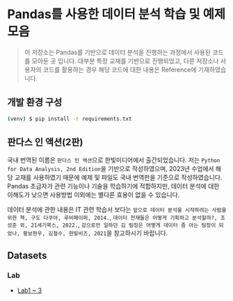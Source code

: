 # Pandas를 사용한 데이터 분석 학습 및 예제 모음

> 이 저장소는 Pandas를 기반으로 데이터 분석을 진행하는 과정에서 사용된 코드를 모아둔 곳 입니다. 대부분 특정 교재를 기반으로 진행되었고, 다른 저장소나 사용자의 코드를 활용하는 경우 해당 코드에 대한 내용은 Reference에 기재하였습니다.

## 개발 환경 구성

```bash
(venv) $ pip install -r requirements.txt
```

## 판다스 인 액션(2판)

국내 번역된 이름은 `판다스 인 액션`으로 한빛미디어에서 출간되었습니다. 저는 `Python for Data Analysis, 2nd Edition`을 기반으로 작성하였으며, 2023년 수업에서 해당 교재를 사용하였기 때문에 예제 및 파일도 국내 번역판을 기준으로 작성하였습니다. Pandas 초급자가 관련 기능이나 기술을 학습하기에 적합하지만, 데이터 분석에 대한 이해도가 낮으면 사용방법 이외에는 별다른 효용이 없을 수 있습니다.

데이터 분석에 관한 내용은 IT 관련 학습서 보다는 `앞으로 데이터 분석을 시작하려는 사람을 위한 책, 구도 다쿠야, 루비페이퍼, 2014.`, `데이터 천재들은 어떻게 기획하고 분석할까?, 조성준 외, 21세기북스, 2022.`, `감으로만 일하던 김 팀장은 어떻게 데이터 좀 아는 팀장이 되었나, 황보현우, 김철수, 한빛비즈, 2021`을 참고하시기 바랍니다.

## Datasets

### Lab

- [Lab1 ~ 3](https://drive.google.com/file/d/1KcZscEhVAZaU-uiWbLd5Vb_qLuvLoVhT/view?usp=drive_link)
